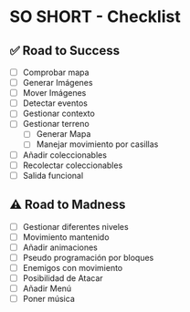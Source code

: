 # SO SHORT - Checklist

## ✅ Road to Success  
- [ ] Comprobar mapa
- [ ] Generar Imágenes  
- [ ] Mover Imágenes  
- [ ] Detectar eventos  
- [ ] Gestionar contexto  
- [ ] Gestionar terreno  
  - [ ] Generar Mapa  
  - [ ] Manejar movimiento por casillas  
- [ ] Añadir coleccionables  
- [ ] Recolectar coleccionables  
- [ ] Salida funcional  

## ⚠️ Road to Madness  
- [ ] Gestionar diferentes niveles  
- [ ] Movimiento mantenido  
- [ ] Añadir animaciones  
- [ ] Pseudo programación por bloques  
- [ ] Enemigos con movimiento  
- [ ] Posibilidad de Atacar  
- [ ] Añadir Menú  
- [ ] Poner música  
